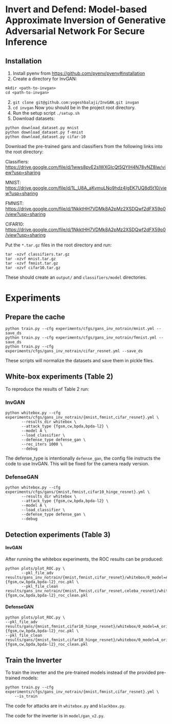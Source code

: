 # Invert and Defend: Model-based Approximate Inversion of Generative Adversarial Network For Secure Inference

## Installation
1. Install pyenv from https://github.com/pyenv/pyenv#installation
2. Create a directory for InvGAN: 
```
mkdir <path-to-invgan>
cd <path-to-invgan>
```
2. `git clone git@github.com:yogeshbalaji/InvGAN.git invgan`
3. `cd invgan` Now you should be in the project root directory. 
4. Run the setup script `./setup.sh`
5. Download datasets:
```
python download_dataset.py mnist
python download_dataset.py f-mnist
python download_dataset.py cifar-10
```
Download the pre-trained gans and classifiers from the following links into
the root directory:

Classifiers: https://drive.google.com/file/d/1wws8pvE2slWXGIcQt5QYlH4N78yNZ8lw/view?usp=sharing

MNIST: https://drive.google.com/file/d/1L_U8A_aKvmuLNo9hdz4IgEK7UQ8d5t10/view?usp=sharing

FMNIST: https://drive.google.com/file/d/1NkktHH7VDMk8A2pMz2XSDQwf2dFX59o0/view?usp=sharing

CIFAR10: https://drive.google.com/file/d/1NkktHH7VDMk8A2pMz2XSDQwf2dFX59o0/view?usp=sharing

Put the `*.tar.gz` files in the root directory and run:
```
tar -xzvf classifiers.tar.gz
tar -xzvf mnist.tar.gz
tar -xzvf fmnist.tar.gz
tar -xzvf cifar10.tar.gz
```
These should create an `output/` and `classifiers/model` directories.
# Experiments

## Prepare the cache
```
python train.py --cfg experiments/cfgs/gans_inv_notrain/mnist.yml --save_ds
python train.py --cfg experiments/cfgs/gans_inv_notrain/fmnist.yml --save_ds
python train.py --cfg experiments/cfgs/gans_inv_notrain/cifar_resnet.yml --save_ds
```
These scripts will normalize the datasets and save them in pickle files.

## White-box experiments (Table 2)
To reproduce the results of Table 2 run: 
### InvGAN
```
python whitebox.py --cfg experiments/cfgs/gans_inv_notrain/{mnist,fmnist,cifar_resnet}.yml \ 
       --results_dir whitebox \
       --attack_type {fgsm,cw,bpda,bpda-l2} \
       --model A \
       --load_classifier \
       --defense_type defense_gan \
       --rec_iters 1000 \
       --debug
```
The defense_type is intentionally `defense_gan`, the config file instructs the code
to use InvGAN. This will be fixed for the camera ready version. 

### DefenseGAN
```
python whitebox.py --cfg experiments/cfgs/gans/{mnist,fmnist,cifar10_hinge_resnet}.yml \ 
       --results_dir whitebox \
       --attack_type {fgsm,cw,bpda,bpda-l2} \
       --model A \
       --load_classifier \
       --defense_type defense_gan \
       --debug
```
## Detection experiments (Table 3)
#### InvGAN
After running the whitebox experiments, the ROC results can be produced:

```
python plots/plot_ROC.py \
       --pkl_file_adv results/gans_inv_notrain/{mnist,fmnist,cifar_resnet}/whitebox/0_model=A_orig_Iter=1000_RR=1_LR=0.0100_defense_ganattack={fgsm,cw,bpda,bpda-l2}_roc.pkl \
       --pkl_file_clean results/gans_inv_notrain/{mnist,fmnist,cifar_resnet,celeba_resnet}/whitebox/0_model=A_orig_Iter=1000_RR=1_LR=0.0100_defense_ganattack={fgsm,cw,bpda,bpda-l2}_roc_clean.pkl
```

#### DefenseGAN
```
python plots/plot_ROC.py \
--pkl_file_adv results/gans/{mnist,fmnist,cifar10_hinge_resnet}/whitebox/0_model=A_orig_Iter=200_RR=10_LR=10.0000_defense_ganattack={fgsm,cw,bpda,bpda-l2}_roc.pkl \
--pkl_file_clean results/gans/{mnist,fmnist,cifar10_hinge_resnet}/whitebox/0_model=A_orig_Iter=200_RR=10_LR=10.0000_defense_ganattack={fgsm,cw,bpda,bpda-l2}_roc_clean.pkl
```

## Train the Inverter

To train the inverter and the pre-trained models instead of the provided pre-trained models:
```
python train.py --cfg experiments/cfgs/gans_inv_notrain/{mnist,fmnist,cifar_resnet}.yml \
    --is_train
```

The code for attacks are in `whitebox.py` and `blackbox.py`.

The code for the inverter is in `model/gan_v2.py`.
